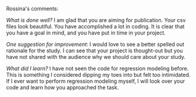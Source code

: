 Rossina's comments:

*What is done well?* I am glad that you are aiming for publication. Your csv files look beautiful. You have accomplished a lot in coding. It is clear that you have a goal in mind, and you have put in time in your project. 

*One suggestion for improvement*: I would love to see a better spelled out rationale for the study. I can see that your project is thought-out but you have not shared with the audience why we should care about your study.

*What did I learn?* I have not seen the code for regression modeling before. This is something I considered dipping my toes into but felt too intimidated. If I ever want to perform regression modeling myself, I will look over your code and learn how you approached the task. 